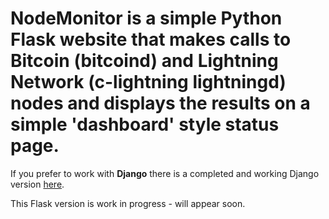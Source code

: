 # NodeMonitor is a simple Python Flask website that makes calls to Bitcoin (bitcoind) and Lightning Network (c-lightning lightningd) nodes and displays the results on a simple 'dashboard' style status page.

If you prefer to work with **Django** there is a completed and working Django version [here](https://github.com/wintercooled/NodeMonitor-Python-Django).

This Flask version is work in progress - will appear soon.
